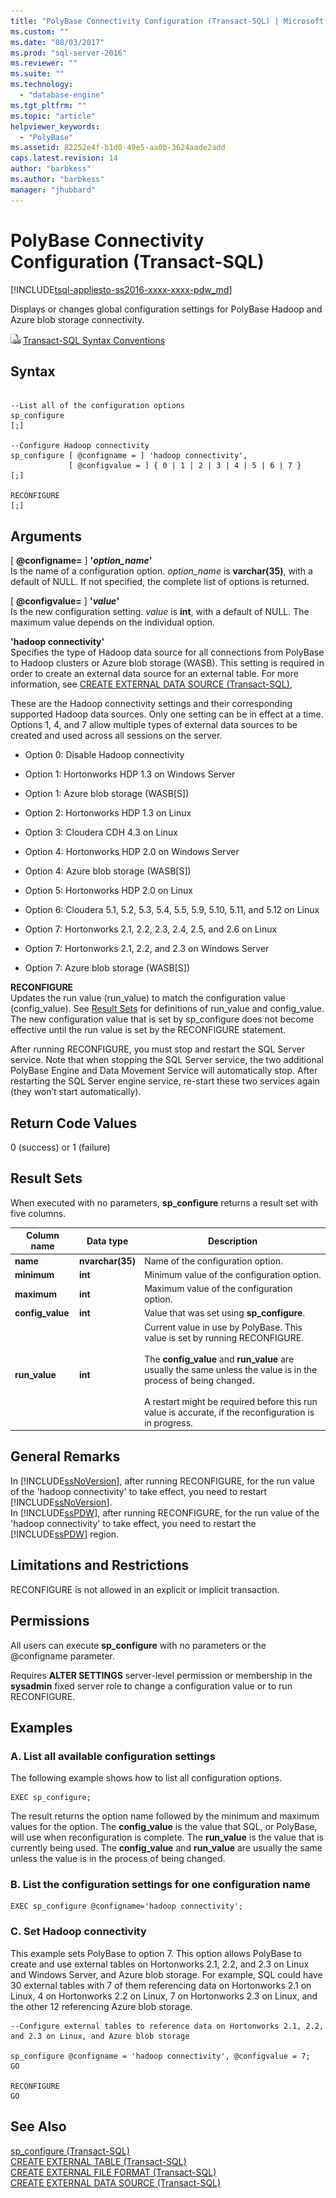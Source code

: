 ```yaml
---
title: "PolyBase Connectivity Configuration (Transact-SQL) | Microsoft Docs"
ms.custom: ""
ms.date: "08/03/2017"
ms.prod: "sql-server-2016"
ms.reviewer: ""
ms.suite: ""
ms.technology: 
  - "database-engine"
ms.tgt_pltfrm: ""
ms.topic: "article"
helpviewer_keywords: 
  - "PolyBase"
ms.assetid: 82252e4f-b1d0-49e5-aa0b-3624aade2add
caps.latest.revision: 14
author: "barbkess"
ms.author: "barbkess"
manager: "jhubbard"
---
```

# PolyBase Connectivity Configuration (Transact-SQL)
[!INCLUDE[tsql-appliesto-ss2016-xxxx-xxxx-pdw_md](../../includes/tsql-appliesto-ss2016-xxxx-xxxx-pdw-md.md)]

  Displays or changes global configuration settings for PolyBase Hadoop and Azure blob storage connectivity.  
  
 ![Topic link icon](../../database-engine/configure-windows/media/topic-link.gif "Topic link icon") [Transact-SQL Syntax Conventions](../../t-sql/language-elements/transact-sql-syntax-conventions-transact-sql.md)  
  
## Syntax  
  
```  
  
--List all of the configuration options  
sp_configure  
[;]  
  
--Configure Hadoop connectivity  
sp_configure [ @configname = ] 'hadoop connectivity',  
             [ @configvalue = ] { 0 | 1 | 2 | 3 | 4 | 5 | 6 | 7 }  
[;]  
  
RECONFIGURE  
[;]  
```  
  
## Arguments  
 [ **@configname=** ] **'***option_name***'**  
 Is the name of a configuration option. *option_name* is **varchar(35)**, with a default of NULL. If not specified, the complete list of options is returned.  
  
 [ **@configvalue=** ] **'***value***'**  
 Is the new configuration setting. *value* is **int**, with a default of NULL. The maximum value depends on the individual option.  
  
 **'hadoop connectivity'**  
 Specifies the type of Hadoop data source for all connections from PolyBase to Hadoop clusters or Azure blob storage (WASB). This setting is required in order to create an external data source for an external table. For more information, see [CREATE EXTERNAL DATA SOURCE (Transact-SQL)](../../t-sql/statements/create-external-data-source-transact-sql.md),  
  
 These are the Hadoop connectivity settings and their corresponding supported Hadoop data sources. Only one setting can be in effect at a time. Options 1, 4, and 7 allow multiple types of external data sources to be created and used across all sessions on the server.  
  
-   Option 0: Disable Hadoop connectivity  
  
-   Option 1: Hortonworks HDP 1.3 on Windows Server  
  
-   Option 1: Azure blob storage (WASB[S])  
  
-   Option 2: Hortonworks HDP 1.3 on Linux  
  
-   Option 3: Cloudera CDH 4.3 on Linux  
  
-   Option 4: Hortonworks HDP 2.0 on Windows Server  
  
-   Option 4: Azure blob storage (WASB[S])  
  
-   Option 5: Hortonworks HDP 2.0 on Linux  
  
-   Option 6: Cloudera 5.1, 5.2, 5.3, 5.4, 5.5, 5.9, 5.10, 5.11, and 5.12 on Linux  
  
-   Option 7: Hortonworks 2.1, 2.2, 2.3, 2.4, 2.5, and 2.6 on Linux  
  
-   Option 7: Hortonworks 2.1, 2.2, and 2.3 on Windows Server  
  
-   Option 7: Azure blob storage (WASB[S])  
  
 **RECONFIGURE**  
 Updates the run value (run_value) to match the configuration value (config_value). See [Result Sets](#ResultSets) for definitions of run_value and config_value. The new configuration value that is set by sp_configure does not become effective until the run value is set by the RECONFIGURE statement.  
  
 After running RECONFIGURE, you must stop and restart the SQL Server service. Note that when stopping the SQL Server service, the two additional PolyBase Engine and Data Movement Service will automatically stop. After restarting the SQL Server engine service, re-start these two services again (they won’t start automatically).  
  
## Return Code Values  
 0 (success) or 1 (failure)  
  
##  <a name="ResultSets"></a> Result Sets  
 When executed with no parameters, **sp_configure** returns a result set with five columns.  
  
|Column name|Data type|Description|  
|-----------------|---------------|-----------------|  
|**name**|**nvarchar(35)**|Name of the configuration option.|  
|**minimum**|**int**|Minimum value of the configuration option.|  
|**maximum**|**int**|Maximum value of the configuration option.|  
|**config_value**|**int**|Value that was set using **sp_configure**.|  
|**run_value**|**int**|Current value in use by PolyBase. This value is set by running RECONFIGURE.<br /><br /> The **config_value** and **run_value** are usually the same unless the value is in the process of being changed.<br /><br /> A restart might be required before this run value is accurate, if the reconfiguration is in progress.|  
  
## General Remarks  
 In [!INCLUDE[ssNoVersion](../../includes/ssnoversion-md.md)], after running RECONFIGURE, for the run value of the 'hadoop connectivity' to take effect, you need to restart [!INCLUDE[ssNoVersion](../../includes/ssnoversion-md.md)].  
In [!INCLUDE[ssPDW](../../includes/sspdw-md.md)], after running RECONFIGURE, for the run value of the 'hadoop connectivity' to take effect, you need to restart the [!INCLUDE[ssPDW](../../includes/sspdw-md.md)] region.  
  
## Limitations and Restrictions  
 RECONFIGURE is not allowed in an explicit or implicit transaction.  
  
## Permissions  
 All users can execute **sp_configure** with no parameters or the @configname parameter.  
  
 Requires **ALTER SETTINGS** server-level permission or membership in the **sysadmin** fixed server role to change a configuration value or to run RECONFIGURE.  
  
## Examples  
  
### A. List all available configuration settings  
 The following example shows how to list all configuration options.  
  
```  
EXEC sp_configure;  
```  
  
 The result returns the option name followed by the minimum and maximum values for the option. The **config_value** is the value that SQL, or PolyBase, will use when reconfiguration is complete. The **run_value** is the value that is currently being used. The **config_value** and **run_value** are usually the same unless the value is in the process of being changed.  
  
### B. List the configuration settings for one configuration name  
  
```  
EXEC sp_configure @configname='hadoop connectivity';  
```  
  
### C. Set Hadoop connectivity  
 This example sets PolyBase to option 7. This option allows PolyBase to create and use external tables on Hortonworks 2.1, 2.2, and 2.3 on Linux and Windows Server, and Azure blob storage. For example, SQL could have 30 external tables with 7 of them referencing data on Hortonworks 2.1 on Linux, 4 on Hortonworks 2.2 on Linux, 7 on Hortonworks 2.3 on Linux, and the other 12 referencing Azure blob storage.  
  
```  
--Configure external tables to reference data on Hortonworks 2.1, 2.2, and 2.3 on Linux, and Azure blob storage  
  
sp_configure @configname = 'hadoop connectivity', @configvalue = 7;  
GO  
  
RECONFIGURE  
GO  
```  
  
## See Also  
 [sp_configure &#40;Transact-SQL&#41;](../../relational-databases/system-stored-procedures/sp-configure-transact-sql.md)   
 [CREATE EXTERNAL TABLE &#40;Transact-SQL&#41;](../../t-sql/statements/create-external-table-transact-sql.md)   
 [CREATE EXTERNAL FILE FORMAT &#40;Transact-SQL&#41;](../../t-sql/statements/create-external-file-format-transact-sql.md)   
 [CREATE EXTERNAL DATA SOURCE &#40;Transact-SQL&#41;](../../t-sql/statements/create-external-data-source-transact-sql.md)  
  
  
